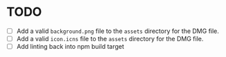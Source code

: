 # TODO

- [ ] Add a valid `background.png` file to the `assets` directory for the DMG file.
- [ ] Add a valid `icon.icns` file to the `assets` directory for the DMG file. 
- [ ] Add linting back into npm build target